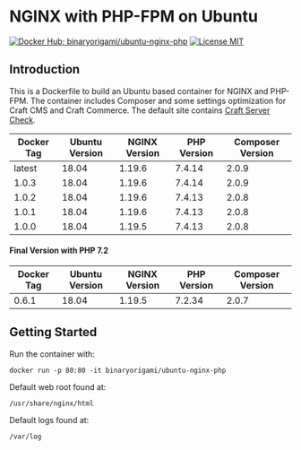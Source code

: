 # NGINX with PHP-FPM on Ubuntu

[![Docker Hub; binaryorigami/ubuntu-nginx-php](https://img.shields.io/badge/docker%20hub-binaryorigami%2Fubuntu--nginx--php-blue.svg?&logo=docker&style=for-the-badge)](https://hub.docker.com/r/binaryorigami/ubuntu-nginx-php) [![License MIT](https://img.shields.io/badge/license-MIT-blue.svg?&style=for-the-badge)](https://github.com/jdsdev/ubuntu-nginx-php/blob/master/LICENSE.md)

## Introduction

This is a Dockerfile to build an Ubuntu based container for NGINX and PHP-FPM. The container includes Composer and some settings optimization for Craft CMS and Craft Commerce. The default site contains [Craft Server Check](https://github.com/craftcms/server-check).

| Docker Tag | Ubuntu Version | NGINX Version | PHP Version | Composer Version |
|------------|----------------|---------------|-------------|------------------|
| latest     | 18.04          | 1.19.6        | 7.4.14      | 2.0.9            |
| 1.0.3      | 18.04          | 1.19.6        | 7.4.14      | 2.0.9            |
| 1.0.2      | 18.04          | 1.19.6        | 7.4.13      | 2.0.8            |
| 1.0.1      | 18.04          | 1.19.6        | 7.4.13      | 2.0.8            |
| 1.0.0      | 18.04          | 1.19.5        | 7.4.13      | 2.0.8            |

#### Final Version with PHP 7.2

| Docker Tag | Ubuntu Version | NGINX Version | PHP Version | Composer Version |
|------------|----------------|---------------|-------------|------------------|
| 0.6.1      | 18.04          | 1.19.5        | 7.2.34      | 2.0.7            |

## Getting Started

Run the container with:

```
docker run -p 80:80 -it binaryorigami/ubuntu-nginx-php
```

Default web root found at:

```
/usr/share/nginx/html
```

Default logs found at:

```
/var/log
```
